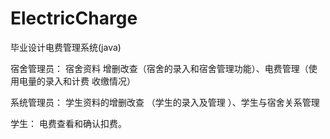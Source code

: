 # ElectricCharge
毕业设计电费管理系统(java)

宿舍管理员： 宿舍资料 增删改查（宿舍的录入和宿舍管理功能）、电费管理（使用电量的录入和计费 收缴情况）

系统管理员： 学生资料的增删改查 （学生的录入及管理 ）、学生与宿舍关系管理  

学生： 电费查看和确认扣费。
